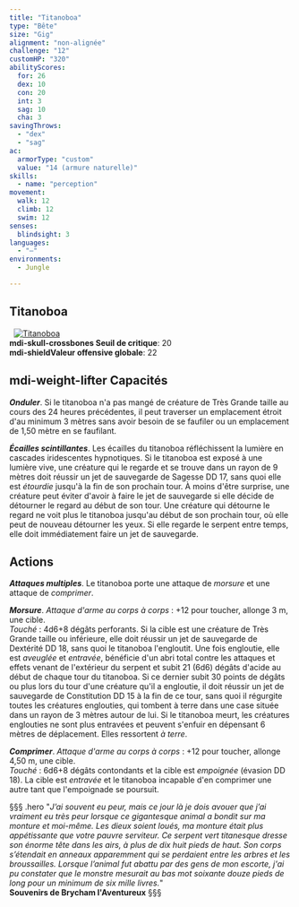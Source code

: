 ```yaml
---
title: "Titanoboa"
type: "Bête"
size: "Gig"
alignment: "non-alignée"
challenge: "12"
customHP: "320"
abilityScores:
  for: 26
  dex: 10
  con: 20
  int: 3
  sag: 10
  cha: 3
savingThrows:
  - "dex"
  - "sag"
ac:
  armorType: "custom"
  value: "14 (armure naturelle)"
skills:
  - name: "perception"
movement:
  walk: 12
  climb: 12
  swim: 12
senses:
  blindsight: 3
languages:
  - "—"
environments:
  - Jungle

---
```

## Titanoboa
&nbsp;
[![Titanoboa](https://www.douaratil.fr/illustrations/bete/titanoboa300.jpeg)](https://www.douaratil.fr/illustrations/bete/titanoboa.jpeg)    
**<v-icon>mdi-skull-crossbones</v-icon> Seuil de critique**: 20             
**<v-icon>mdi-shield</v-icon>Valeur offensive globale**: 22       
## <v-icon>mdi-weight-lifter</v-icon> Capacités
_**Onduler**_. Si le titanoboa n'a pas mangé de créature de Très Grande taille au cours des 24 heures précédentes, il peut traverser un emplacement étroit d'au minimum 3 mètres sans avoir besoin de se faufiler ou un emplacement de 1,50 mètre en se faufilant.

_**Écailles scintillantes**_. Les écailles du titanoboa réfléchissent la lumière en cascades iridescentes hypnotiques. Si le titanoboa est exposé à une lumière vive, une créature qui le regarde et se trouve dans un rayon de 9 mètres doit réussir un jet de sauvegarde de Sagesse DD 17, sans quoi elle est _étourdie_ jusqu'à la fin de son prochain tour. À moins d'être surprise, une créature peut éviter d'avoir à faire le jet de sauvegarde si elle décide de détourner le regard au début de son tour. Une créature qui détourne le regard ne voit plus le titanoboa jusqu'au début de son prochain tour, où elle peut de nouveau détourner les yeux. Si elle regarde le serpent entre temps, elle doit immédiatement faire un jet de sauvegarde.

## Actions
_**Attaques multiples**_. Le titanoboa porte une attaque de _morsure_ et une attaque de _comprimer_.

_**Morsure**_. _Attaque d'arme au corps à corps_ : +12 pour toucher, allonge 3 m, une cible.  
_Touché_ : 4d6+8 dégâts perforants. Si la cible est une créature de Très Grande taille ou inférieure, elle doit réussir un jet de sauvegarde de Dextérité DD 18, sans quoi le titanoboa l'engloutit. Une fois engloutie, elle est _aveuglée_ et _entravée_, bénéficie d'un abri total contre les attaques et effets venant de l'extérieur du serpent et subit 21 (6d6) dégâts d'acide au début de chaque tour du titanoboa. Si ce dernier subit 30 points de dégâts ou plus lors du tour d'une créature qu'il a engloutie, il doit réussir un jet de sauvegarde de Constitution DD 15 à la fin de ce tour, sans quoi il régurgite toutes les créatures englouties, qui tombent à terre dans une case située dans un rayon de 3 mètres autour de lui. Si le titanoboa meurt, les créatures englouties ne sont plus entravées et peuvent s'enfuir en dépensant 6 mètres de déplacement. Elles ressortent _à terre_.

_**Comprimer**_. _Attaque d'arme au corps à corps_ : +12 pour toucher, allonge 4,50 m, une cible.  
_Touché_ : 6d6+8 dégâts contondants et la cible est _empoignée_ (évasion DD 18). La cible est _entravée_ et le titanoboa incapable d'en comprimer une autre tant que l'empoignade se poursuit.

§§§ .hero
"*J’ai souvent eu peur, mais ce jour là je dois avouer que j’ai vraiment eu très peur lorsque ce gigantesque animal a bondit sur ma monture et moi-même. Les dieux soient loués, ma monture était plus appétissante que votre pauvre serviteur. Ce serpent vert titanesque dresse son énorme tête dans les airs, à plus de dix huit pieds de haut. Son corps s’étendait en anneaux apparemment qui se perdaient entre les arbres et les broussailles. Lorsque l’animal fut abattu par des gens de mon escorte, j'ai pu constater que le monstre mesurait au bas mot soixante douze pieds de long pour un minimum de six mille livres.*"     
**Souvenirs de Brycham l'Aventureux**
§§§
